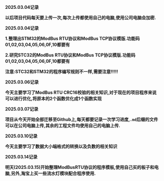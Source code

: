 **2025.03.04记录**

**以后项目代码每天要上传一次,每次上传都使用自己的电脑,使用公司电脑会加密.**



**2025.03.04记录**

**1.整理出STM32的ModBus RTU协议和ModBus TCP协议模版.功能码01,02,03,04,05,06,0F,10都要有**

**2.研究STC32的ModBus RTU协议和ModBus TCP协议模版.功能码01,02,03,04,05,06,0F,10都要有**

**注意:STC32和STM32的程序编写规则不一样,需要注意!!!!!**



**2025.03.06记录**

**今天主要学习了ModBus RTU CRC16校验的相关知识,对于现在的项目程序来说可以进行优化,将原本的2个函数优化成1个函数实现**



**2025.03.07记录**

**项目从今天开始全部迁移至Github上,每天都要记录一次学习进度,`.md`后缀的文件可以在公司电脑上传,其余的工程文件均使用自己的电脑上传.**



**2025.03.10记录**

**今天主要学习了数据大小端格式的转换以及负数的相关知识**



**2025.03.14记录**

**明天(2025.03.15)开始整理ModBusRTU协议的程序模板,使用自己买的板子和电脑,另外,淘宝上买一些流水灯模块配合程序使用.**
